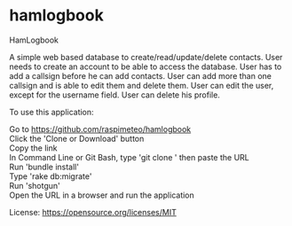 # hamlogbook
HamLogbook

A simple web based database to create/read/update/delete contacts. User needs to create an account to be able to access the database.
User has to add a callsign before he can add contacts. User can add more than one callsign and is able to edit them and delete them.
User can edit the user, except for the username field. User can delete his profile.

To use this application:

Go to https://github.com/raspimeteo/hamlogbook<br>
Click the 'Clone or Download' button<br>
Copy the link<br>
In Command Line or Git Bash, type 'git clone ' then paste the URL<br>
Run 'bundle install'<br>
Type 'rake db:migrate'<br>
Run 'shotgun'<br>
Open the URL in a browser and run the application<br>

License: https://opensource.org/licenses/MIT

